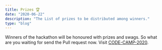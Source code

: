 ```yaml
---
title: Prizes 🏆
date: "2020-06-22"
description: "The List of prizes to be distributed among winners."
type: "blog"
---
```


Winners of the hackathon will be honoured with prizes and swags. So what are you waiting for send the Pull request now. Visit [CODE-CAMP-2020](https://github.com/ISTESRMNCR/CODE-CAMP-2020).
<!-- 
# FIRST PRIZE 🥇

* **5k Cash prize** 

* **CODE CAMP T-shirt** 

* **Certificate Of Achievement** 

---

# SECOND PRIZE 🥈

* **3k cash Prize** 

* **** 

* **Certificate Of Achievement** 

---

# THIRD PRIZE 🥉

* **2k Cash prize** 

* **CODE CAMP T-shirt** 

* **Certificate Of Achievement** 
 -->
